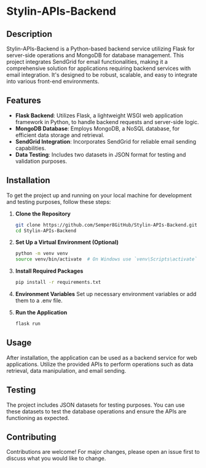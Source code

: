 # Stylin-APIs-Backend

## Description

Stylin-APIs-Backend is a Python-based backend service utilizing Flask for server-side operations and MongoDB for database management. This project integrates SendGrid for email functionalities, making it a comprehensive solution for applications requiring backend services with email integration. It's designed to be robust, scalable, and easy to integrate into various front-end environments.

## Features

- **Flask Backend**: Utilizes Flask, a lightweight WSGI web application framework in Python, to handle backend requests and server-side logic.
- **MongoDB Database**: Employs MongoDB, a NoSQL database, for efficient data storage and retrieval.
- **SendGrid Integration**: Incorporates SendGrid for reliable email sending capabilities.
- **Data Testing**: Includes two datasets in JSON format for testing and validation purposes.

## Installation

To get the project up and running on your local machine for development and testing purposes, follow these steps:

1. **Clone the Repository**
   ```bash
   git clone https://github.com/Semper8GitHub/Stylin-APIs-Backend.git
   cd Stylin-APIs-Backend
   ```

2. **Set Up a Virtual Environment (Optional)**
   ```bash
   python -m venv venv
   source venv/bin/activate  # On Windows use `venv\Scripts\activate`
   ```

3. **Install Required Packages**
   ```bash
   pip install -r requirements.txt
   ```

4. **Environment Variables**
   Set up necessary environment variables or add them to a .env file.

5. **Run the Application**
   ```bash
   flask run
   ```

## Usage

After installation, the application can be used as a backend service for web applications. Utilize the provided APIs to perform operations such as data retrieval, data manipulation, and email sending.


## Testing

The project includes JSON datasets for testing purposes. You can use these datasets to test the database operations and ensure the APIs are functioning as expected.

## Contributing

Contributions are welcome! For major changes, please open an issue first to discuss what you would like to change.
